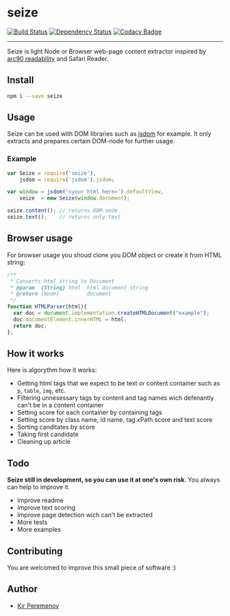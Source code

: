 # seize

[![Build Status](https://travis-ci.org/peremenov/seize.svg?branch=master)](https://travis-ci.org/peremenov/seize)
[![Dependency Status](https://www.versioneye.com/user/projects/571e32a0fcd19a00454422f0/badge.svg?style=flat)](https://www.versioneye.com/user/projects/571e32a0fcd19a00454422f0)
[![Codacy Badge](https://api.codacy.com/project/badge/grade/4d843a0de0664e3aaba85753ebafeb6b)](https://www.codacy.com/app/peremenov/seize)

---

<!-- ## [по-русски](./readme.ru.md) -->

Seize is light Node or Browser web-page content extractor inspired by [arc90 readability](http://www.arc90.com/work/readability/) and Safari Reader.

## Install

```bash
npm i --save seize
```

## Usage

Seize can be used with DOM libraries such as [jsdom](https://github.com/tmpvar/jsdom) for example. It only extracts and prepares certain DOM-node for further usage.

### Example

```javascript
var Seize = require('seize'),
    jsdom = require('jsdom').jsdom;

var window = jsdom('<your html here>').defaultView,
    seize  = new Seize(window.document);

seize.content(); // returns DOM-node
seize.text();    // returns only text
```


## Browser usage

For browser usage you shoud clone you DOM object or create it from HTML string:

```javascript
/**
 * Converts html string to Document
 * @param  {String} html  html document string
 * @return {Node}         document
 */
function HTMLParser(html){
  var doc = document.implementation.createHTMLDocument("example");
  doc.documentElement.innerHTML = html;
  return doc;
};
```

## How it works

Here is algorythm how it works:

* Getting html tags that we expect to be text or content container such as `p`, `table`, `img`, etc.
* Filtering unnesessary tags by content and tag names wich defenantly can't be in a content container
* Setting score for each container by containing tags
* Setting score by class name, id name, tag xPath score and text score
* Sorting canditates by score
* Taking first candidate
* Cleaning up article

## Todo

**Seize still in development, so you can use it at one's own risk**. You always can help to improve it.

- Improve readme
- Improve text scoring
- Improve page detection wich can't be extracted
- More tests
- More examples

## Contributing

You are welcomed to improve this small piece of software :)

## Author

- [Kir Peremenov](mailto:kirill@peremenov.com)
